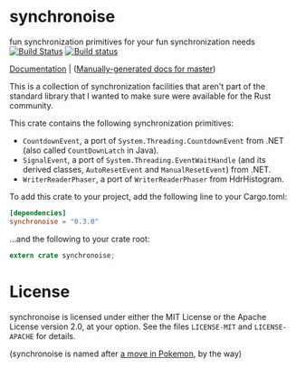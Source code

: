 # synchronoise

fun synchronization primitives for your fun synchronization needs [![Build Status](https://travis-ci.org/QuietMisdreavus/synchronoise.svg?branch=master)](https://travis-ci.org/QuietMisdreavus/synchronoise) [![Build status](https://ci.appveyor.com/api/projects/status/222hqcyigcdihfw9/branch/master?svg=true)](https://ci.appveyor.com/project/QuietMisdreavus/synchronoise/branch/master)

[Documentation](https://docs.rs/synchronoise) | ([Manually-generated docs for master][doc-dev])

[doc-dev]: https://tonberry.quietmisdreavus.net/synchronoise-dev/synchronoise/

This is a collection of synchronization facilities that aren't part of the standard library that I
wanted to make sure were available for the Rust community.

This crate contains the following synchronization primitives:

* `CountdownEvent`, a port of `System.Threading.CountdownEvent` from .NET (also called
  `CountDownLatch` in Java).
* `SignalEvent`, a port of `System.Threading.EventWaitHandle` (and its derived classes,
  `AutoResetEvent` and `ManualResetEvent`) from .NET.
* `WriterReaderPhaser`, a port of `WriterReaderPhaser` from HdrHistogram.

To add this crate to your project, add the following line to your Cargo.toml:

```toml
[dependencies]
synchronoise = "0.3.0"
```

...and the following to your crate root:

```rust
extern crate synchronoise;
```

# License

synchronoise is licensed under either the MIT License or the Apache License version 2.0, at your
option. See the files `LICENSE-MIT` and `LICENSE-APACHE` for details.

(synchronoise is named after [a move in Pokemon][synch], by the way)

[synch]: http://bulbapedia.bulbagarden.net/wiki/Synchronoise_(move)

<!-- vim: set tw=100 expandtab: -->
